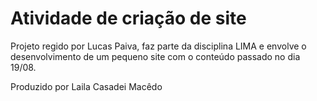 # Atividade de criação de site
Projeto regido por Lucas Paiva, faz parte da disciplina LIMA e envolve o desenvolvimento de um pequeno site com o conteúdo passado no dia 19/08.

Produzido por Laila Casadei Macêdo